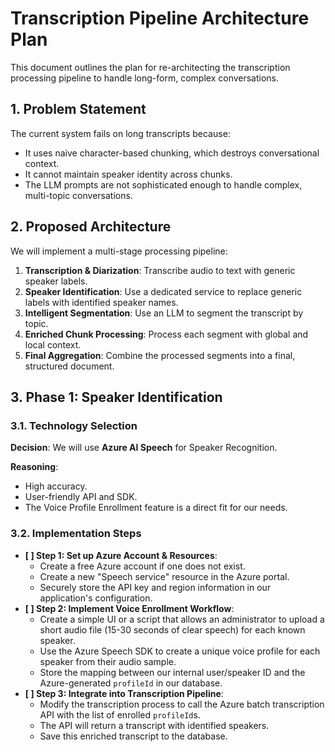 # Transcription Pipeline Architecture Plan

This document outlines the plan for re-architecting the transcription processing pipeline to handle long-form, complex conversations.

## 1. Problem Statement

The current system fails on long transcripts because:
-   It uses naive character-based chunking, which destroys conversational context.
-   It cannot maintain speaker identity across chunks.
-   The LLM prompts are not sophisticated enough to handle complex, multi-topic conversations.

## 2. Proposed Architecture

We will implement a multi-stage processing pipeline:

1.  **Transcription & Diarization**: Transcribe audio to text with generic speaker labels.
2.  **Speaker Identification**: Use a dedicated service to replace generic labels with identified speaker names.
3.  **Intelligent Segmentation**: Use an LLM to segment the transcript by topic.
4.  **Enriched Chunk Processing**: Process each segment with global and local context.
5.  **Final Aggregation**: Combine the processed segments into a final, structured document.

## 3. Phase 1: Speaker Identification

### 3.1. Technology Selection

**Decision**: We will use **Azure AI Speech** for Speaker Recognition.

**Reasoning**:
-   High accuracy.
-   User-friendly API and SDK.
-   The Voice Profile Enrollment feature is a direct fit for our needs.

### 3.2. Implementation Steps

-   **[ ] Step 1: Set up Azure Account & Resources**:
    -   Create a free Azure account if one does not exist.
    -   Create a new "Speech service" resource in the Azure portal.
    -   Securely store the API key and region information in our application's configuration.
-   **[ ] Step 2: Implement Voice Enrollment Workflow**:
    -   Create a simple UI or a script that allows an administrator to upload a short audio file (15-30 seconds of clear speech) for each known speaker.
    -   Use the Azure Speech SDK to create a unique voice profile for each speaker from their audio sample.
    -   Store the mapping between our internal user/speaker ID and the Azure-generated `profileId` in our database.
-   **[ ] Step 3: Integrate into Transcription Pipeline**:
    -   Modify the transcription process to call the Azure batch transcription API with the list of enrolled `profileId`s.
    -   The API will return a transcript with identified speakers.
    -   Save this enriched transcript to the database.
